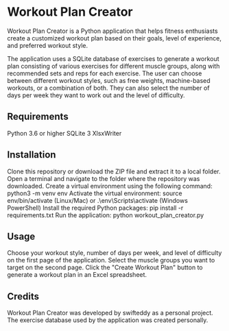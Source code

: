 # Workout Plan Creator
Workout Plan Creator is a Python application that helps fitness enthusiasts create a customized workout plan based on their goals, level of experience, and preferred workout style.

The application uses a SQLite database of exercises to generate a workout plan consisting of various exercises for different muscle groups, along with recommended sets and reps for each exercise. The user can choose between different workout styles, such as free weights, machine-based workouts, or a combination of both. They can also select the number of days per week they want to work out and the level of difficulty.

## Requirements
Python 3.6 or higher
SQLite 3
XlsxWriter

## Installation
Clone this repository or download the ZIP file and extract it to a local folder.
Open a terminal and navigate to the folder where the repository was downloaded.
Create a virtual environment using the following command: python3 -m venv env
Activate the virtual environment: source env/bin/activate (Linux/Mac) or .\env\Scripts\activate (Windows PowerShell)
Install the required Python packages: pip install -r requirements.txt
Run the application: python workout_plan_creator.py

## Usage
Choose your workout style, number of days per week, and level of difficulty on the first page of the application.
Select the muscle groups you want to target on the second page.
Click the "Create Workout Plan" button to generate a workout plan in an Excel spreadsheet.

## Credits
Workout Plan Creator was developed by swifteddy as a personal project. The exercise database used by the application was created personally.
